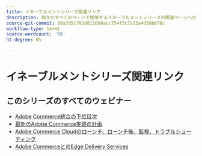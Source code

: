```yaml
---
title: イネーブルメントシリーズ関連リンク
description: 個々のすべてのページで使用するイネーブルメントシリーズの関連ページへのリンク
source-git-commit: 00a7d5c781d811088acc754f3c7a33a4d58b678c
workflow-type: tm+mt
source-wordcount: '56'
ht-degree: 0%

---
```


# イネーブルメントシリーズ関連リンク

## このシリーズのすべてのウェビナー

* [Adobe Commerce統合の下位目次](../enablement-series/lower-total-cost-of-owership-commerce-integrations.md)
* [最新のAdobe Commerce実装の計画](../enablement-series/planning-the-modern-adobe-commerce-implementation.md)
* [Adobe Commerce Cloudのローンチ、ローンチ後、監視、トラブルシューティング](../enablement-series/launch-post-launch-monitoring-and-troubleshooting.md)
* [Adobe CommerceとのEdge Delivery Services](../enablement-series/edge-delivery-services-with-adobe-commerce.md)

